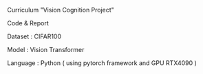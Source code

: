 Curriculum "Vision Cognition Project" 

Code & Report

Dataset : CIFAR100

Model : Vision Transformer

Language : Python ( using pytorch framework and GPU RTX4090 )

